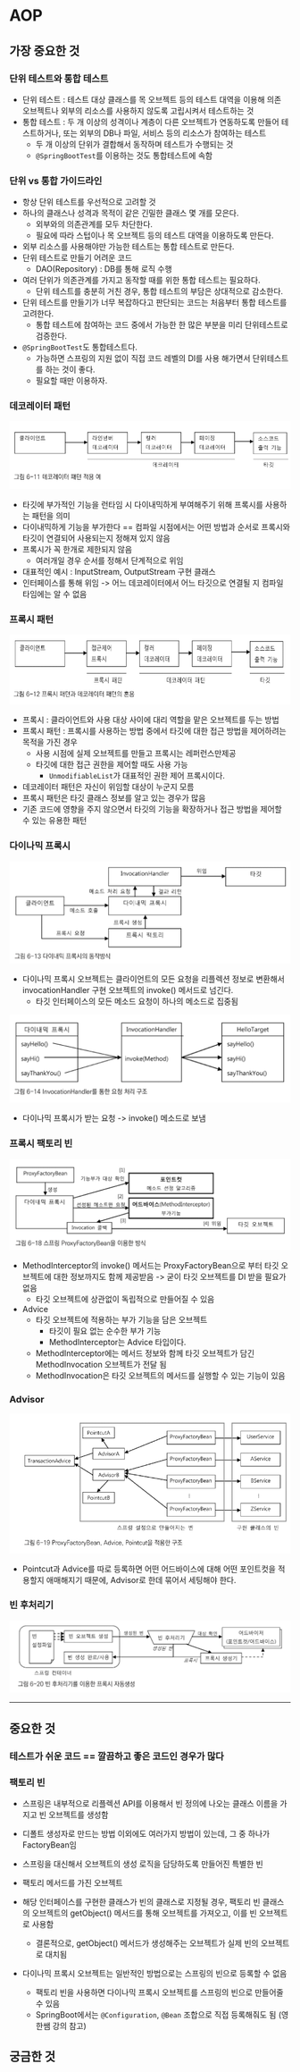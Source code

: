# AOP 
## 가장 중요한 것
### 단위 테스트와 통합 테스트 
- 단위 테스트 : 테스트 대상 클래스를 목 오브젝트 등의 테스트 대역을 이용해 의존 오브젝트나 외부의 리소스를 사용하지 않도록 고립시켜서 테스트하는 것 
- 통합 테스트 : 두 개 이상의 성격이나 계층이 다른 오브젝트가 연동하도록 만들어 테스트하거나, 또는 외부의 DB나 파일, 서비스 등의 리소스가 참여하는 테스트 
  - 두 개 이상의 단위가 결합해서 동작하며 테스트가 수행되는 것 
  - `@SpringBootTest`를 이용하는 것도 통합테스트에 속함 


### 단위 vs 통합 가이드라인 
- 항상 단위 테스트를 우선적으로 고려할 것 
- 하나의 클래스나 성격과 목적이 같은 긴밀한 클래스 몇 개를 모은다.
  - 외부와의 의존관계를 모두 차단한다.
  - 필요에 따라 스텁이나 목 오브젝트 등의 테스트 대역을 이용하도록 만든다.
- 외부 리소스를 사용해야만 가능한 테스트는 통합 테스트로 만든다. 
- 단위 테스트로 만들기 어려운 코드
  - DAO(Repository) : DB를 통해 로직 수행 
- 여러 단위가 의존관계를 가지고 동작할 때를 위한 통합 테스트는 필요하다.
  - 단위 테스트를 충분히 거친 경우, 통합 테스트의 부담은 상대적으로 감소한다.
- 단위 테스트를 만들기가 너무 복잡하다고 판단되는 코드는 처음부터 통합 테스트를 고려한다.
  - 통합 테스트에 참여하는 코드 중에서 가능한 한 많은 부분을 미리 단위테스트로 검증한다.
- `@SpringBootTest`도 통합테스트다.
  - 가능하면 스프링의 지원 없이 직접 코드 레벨의 DI를 사용 해가면서 단위테스트를 하는 것이 좋다. 
  - 필요할 때만 이용하자. 

### 데코레이터 패턴
![img.png](img.png)
- 타깃에 부가적인 기능을 런타임 시 다이내믹하게 부여해주기 위해 프록시를 사용하는 패턴을 의미 
- 다이내믹하게 기능을 부가한다 == 컴파일 시점에서는 어떤 방법과 순서로 프록시와 타깃이 연결되어 사용되는지 정해져 있지 않음 
- 프록시가 꼭 한개로 제한되지 않음 
  - 여러개일 경우 순서를 정해서 단계적으로 위임
- 대표적인 예시 : InputStream, OutputStream 구현 클래스 
- 인터페이스를 통해 위임 -> 어느 데코레이터에서 어느 타깃으로 연결될 지 컴파일 타임에는 알 수 없음 


### 프록시 패턴 
![img_1.png](img_1.png)
- 프록시 : 클라이언트와 사용 대상 사이에 대리 역할을 맡은 오브젝트를 두는 방법 
- 프록시 패턴 : 프록시를 사용하는 방법 중에서 타깃에 대한 접근 방법을 제어하려는 목적을 가진 경우 
  - 사용 시점에 실제 오브젝트를 만들고 프록시는 레퍼런스만제공
  - 타깃에 대한 접근 권한을 제어할 때도 사용 가능 
    - `UnmodifiableList`가 대표적인 권한 제어 프록시이다.
- 데코레이터 패턴은 자신이 위임할 대상이 누군지 모름
- 프록시 패턴은 타깃 클래스 정보를 알고 있는 경우가 많음 
- 기존 코드에 영향을 주지 않으면서 타깃의 기능을 확장하거나 접근 방법을 제어할 수 있는 유용한 패턴 


### 다이나믹 프록시 
![img_2.png](img_2.png)
- 다이나믹 프록시 오브젝트는 클라이언트의 모든 요청을 리플렉션 정보로 변환해서 invocationHandler 구현 오브젝트의 invoke() 메서드로 넘긴다.
  - 타깃 인터페이스의 모든 메소드 요청이 하나의 메소드로 집중됨

  
![img_3.png](img_3.png)
- 다이나믹 프록시가 받는 요청 -> invoke() 메소드로 보냄

### 프록시 팩토리 빈
![img_4.png](img_4.png)
- MethodInterceptor의 invoke() 메서드는 ProxyFactoryBean으로 부터 타깃 오브젝트에 대한 정보까지도 함께 제공받음 -> 굳이 타깃 오브젝트를 DI 받을 필요가 없음 
  - 타깃 오브젝트에 상관없이 독립적으로 만들어질 수 있음 
- Advice
  - 타깃 오브젝트에 적용하는 부가 기능을 담은 오브젝트
    - 타깃이 필요 없는 순수한 부가 기능
    - MethodInterceptor는 Advice 타입이다. 
  - MethodInterceptor에는 메서드 정보와 함께 타깃 오브젝트가 담긴 MethodInvocation 오브젝트가 전달 됨
  - MethodInvocation은 타깃 오브젝트의 메서드를 실행할 수 있는 기능이 있음 


### Advisor
![img_5.png](img_5.png)
- Pointcut과 Advice를 따로 등록하면 어떤 어드바이스에 대해 어떤 포인트컷을 적용할지 애매해지기 때문에, Advisor로 한데 묶어서 세팅해야 한다. 

### 빈 후처리기
![img_6.png](img_6.png)


---

## 중요한 것

### 테스트가 쉬운 코드 == 깔끔하고 좋은 코드인 경우가 많다

### 팩토리 빈
- 스프링은 내부적으로 리플렉션 API를 이용해서 빈 정의에 나오는 클래스 이름을 가지고 빈 오브젝트를 생성함
- 디폴트 생성자로 만드는 방법 이외에도 여러가지 방법이 있는데, 그 중 하나가 FactoryBean임 
- 스프링을 대신해서 오브젝트의 생성 로직을 담당하도록 만들어진 특별한 빈 
- 팩토리 메서드를 가진 오브젝트 
- 해당 인터페이스를 구현한 클래스가 빈의 클래스로 지정될 경우, 팩토리 빈 클래스의 오브젝트의 getObject() 메서드를 통해 오브젝트를 가져오고, 이를 빈 오브젝트로 사용함 
  - 결론적으로, getObject() 메서드가 생성해주는 오브젝트가 실제 빈의 오브젝트로 대치됨 


- 다이나믹 프록시 오브젝트는 일반적인 방법으로는 스프링의 빈으로 등록할 수 없음 
  - 팩토리 빈을 사용하면 다이나믹 프록시 오브젝트를 스프링의 빈으로 만들어줄 수 있음 
  - SpringBoot에서는 `@Configuration`, `@Bean` 조합으로 직접 등록해줘도 됨 (영한쌤 강의 참고)  




## 궁금한 것 
